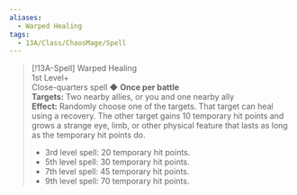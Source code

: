 ```yaml
---
aliases:
  - Warped Healing
tags:
  - 13A/Class/ChaosMage/Spell
---
```

> [!13A-Spell] Warped Healing  
> 1st Level+  
> Close-quarters spell ◆ **Once per battle**  
> **Targets:** Two nearby allies, or you and one nearby ally  
> **Effect:** Randomly choose one of the targets. That target can heal using a recovery. The other target gains 10 temporary hit points and grows a strange eye, limb, or other physical feature that lasts as long as the temporary hit points do.
> 
> - 3rd level spell: 20 temporary hit points.
> - 5th level spell: 30 temporary hit points.
> - 7th level spell: 45 temporary hit points.
> - 9th level spell: 70 temporary hit points.

